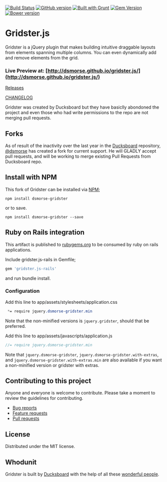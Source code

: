 [![Build Status](https://travis-ci.org/dsmorse/gridster.js.svg)](http://travis-ci.org/dsmorse/gridster.js)
[![GitHub version](https://badge.fury.io/gh/dsmorse%2Fgridster.js.svg)](http://dsmorse.github.io/gridster.js/)
[![Built with Grunt](https://cdn.gruntjs.com/builtwith.png)](http://gruntjs.com/)
[![Gem Version](https://badge.fury.io/rb/gridster.js-rails.svg)](https://rubygems.org/gems/gridster.js-rails)
[![Bower version](https://badge.fury.io/bo/gridster-js.svg)](http://bower.io/search/?q=gridster-js)

Gridster.js
===========

Gridster is a jQuery plugin that makes building intuitive draggable
layouts from elements spanning multiple columns. You can even
dynamically add and remove elements from the grid.



### Live Preview at: [http://dsmorse.github.io/gridster.js/](http://dsmorse.github.io/gridster.js/)

[Releases](https://github.com/dsmorse/gridster.js/releases)

[CHANGELOG](https://github.com/dsmorse/gridster.js/blob/master/CHANGELOG.md)

Gridster was created by Ducksboard but they have basiclly abondoned the project
and even those who had write permissions to the repo are not merging pull requests.

## Forks

As of result of the inactivity over the last year in the [Ducksboard](https://github.com/ducksboard/gridster.js) repository, [@dsmorse](https://github.com/dsmorse/gridster.js) has created a fork
for current support.  He will GLADLY accept pull requests, and will be working to merge existing
Pull Requests from Ducksboard repo.

## Install with NPM

This fork of Gridster can be installed via [NPM](https://npmjs.com/package/dsmorse-gridster);

```
npm install dsmorse-gridster
```

or to save.

```
npm install dsmorse-gridster --save
```

## Ruby on Rails integration

This artifact is published to [rubygems.org](https://rubygems.org/gems/gridster.js-rails) to be consumed by ruby on rails applications.

Include gridster.js-rails in Gemfile;

``` ruby
gem 'gridster.js-rails'
```

and run bundle install.

### Configuration

Add this line to app/assets/stylesheets/application.css

``` css
 *= require jquery.dsmorse-gridster.min
```
Note that the non-minified versions is `jquery.gridster`, should that be preferred.


Add this line to app/assets/javascripts/application.js

``` javascript
//= require jquery.dsmorse-gridster.min
```

Note that `jquery.dsmorse-gridster`, `jquery.dsmorse-gridster.with-extras`, and `jquery.dsmorse-gridster.with-extras.min` are also available if you want a non-minified version or gridster with extras.

## Contributing to this project

Anyone and everyone is welcome to contribute. Please take a moment to review the guidelines for contributing.

* [Bug reports](CONTRIBUTING.md#bugs)
* [Feature requests](CONTRIBUTING.md#features)
* [Pull requests](CONTRIBUTING.md#pull-requests)


## License

Distributed under the MIT license.

## Whodunit

Gridster is built by [Ducksboard](http://ducksboard.com/) with the help of all
these [wonderful people](https://github.com/ducksboard/gridster.js/graphs/contributors).
